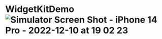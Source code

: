 # WidgetKitDemo![Simulator Screen Shot - iPhone 14 Pro - 2022-12-10 at 19 02 23](https://user-images.githubusercontent.com/5785670/206857778-c802517c-e32d-4eb8-aeaf-465083f10552.png)
